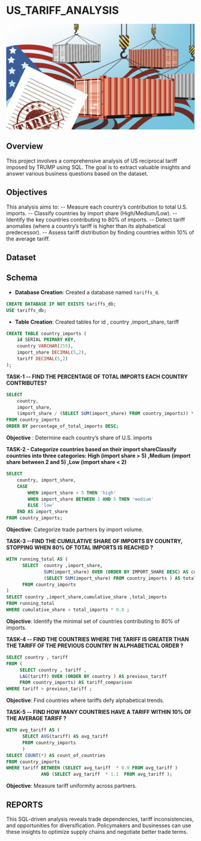 # US_TARIFF_ANALYSIS

![](https://github.com/dineshtyagi1511/US_TARIFF_ANALYSIS/blob/main/logo.png)
## Overview
This project involves a comprehensive analysis of US reciprocal tariff imposed by TRUMP using SQL. The goal is to extract valuable insights and answer various business questions based on the dataset.

## Objectives
This analysis aims to:
-- Measure each country’s contribution to total U.S. imports.
-- Classify countries by import share (High/Medium/Low).
-- Identify the key countries contributing to 80% of imports.
-- Detect tariff anomalies (where a country’s tariff is higher than its alphabetical predecessor).
-- Assess tariff distribution by finding countries within 10% of the average tariff.

## Dataset

## Schema

- **Database Creation**: Created a database named `tariffs_d`.

```sql
CREATE DATABASE IF NOT EXISTS tariffs_db;
USE tariffs_db;
```

- **Table Creation**: Created tables for id , country ,import_share, tariff

```sql
CREATE TABLE country_imports (
    id SERIAL PRIMARY KEY,
    country VARCHAR(255),
    import_share DECIMAL(5,2),
    tariff DECIMAL(5,2)
);
```

**TASK-1 -- FIND THE PERCENTAGE OF TOTAL IMPORTS EACH COUNTRY CONTRIBUTES?**
```sql
SELECT 
    country,
    import_share,
    (import_share / (SELECT SUM(import_share) FROM country_imports)) * 100 AS percentage_of_total_imports
FROM country_imports
ORDER BY percentage_of_total_imports DESC;
```
**Objective** : Determine each country’s share of U.S. imports


**TASK-2 - Categorize countries based on their import shareClassify countries into three categories: High (import share > 5) ,Medium (import share between 2 and 5) ,Low (import share < 2)**

```sql
SELECT 
    country, import_share,
    CASE 
        WHEN import_share > 5 THEN 'high'
        WHEN import_share BETWEEN 2 AND 5 THEN 'medium'
        ELSE 'low'
	END AS import_share
FROM country_imports;
```

**Objective**: Categorize trade partners by import volume.


**TASK-3 --FIND THE CUMULATIVE SHARE OF IMPORTS BY COUNTRY, STOPPING WHEN 80% OF TOTAL IMPORTS IS REACHED ?**

```sql
WITH running_total AS (
      SELECT  country ,import_share,
              SUM(import_share) OVER (ORDER BY IMPORT_SHARE DESC) AS cumulative_share ,
              (SELECT SUM(import_share) FROM country_imports ) AS total_imports 
      FROM country_imports 
)
SELECT country ,import_share,cumulative_share ,total_imports 
FROM running_total
WHERE cumulative_share < total_imports * 0.8 ;
```
**Objective**: Identify the minimal set of countries contributing to 80% of imports.


**TASK-4 -- FIND THE COUNTRIES WHERE THE TARIFF IS GREATER THAN THE TARIFF OF THE PREVIOUS COUNTRY IN ALPHABETICAL ORDER ?**

```sql
SELECT country , tariff 
FROM (
     SELECT country , tariff ,
     LAG(tariff) OVER (ORDER BY country ) AS previous_tariff
     FROM country_imports) AS tariff_comparison
WHERE tariff > previous_tariff ;
```
**Objective**: Find countries where tariffs defy alphabetical trends.

**TASK-5 -- FIND HOW MANY COUNTRIES HAVE A TARIFF WITHIN 10% OF THE AVERAGE TARIFF ?**

```sql
WITH avg_tariff AS (
      SELECT AVG(tariff) AS avg_tariff
      FROM country_imports 
      )
SELECT COUNT(*) AS count_of_countries 
FROM country_imports 
WHERE tariff BETWEEN (SELECT avg_tariff  * 0.9 FROM avg_tariff )
             AND (SELECT avg_tariff  * 1.1  FROM avg_tariff );
```

**Objective**: Measure tariff uniformity across partners.


## REPORTS 
This SQL-driven analysis reveals trade dependencies, tariff inconsistencies, and opportunities for diversification. Policymakers and businesses can use these insights to optimize supply chains and negotiate better trade terms.
